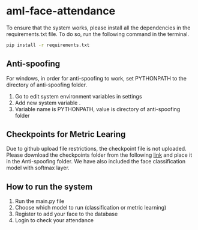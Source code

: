 # aml-face-attendance
To ensure that the system works, please install all the dependencies in the requirements.txt file. To do so, run the following command in the terminal.

```bash
pip install -r requirements.txt
```

## Anti-spoofing
For windows, in order for anti-spoofing to work, set PYTHONPATH to the directory of anti-spoofing folder.
1. Go to edit system environment variables in settings
2. Add new system variable .
3. Variable name is PYTHONPATH, value is directory of anti-spoofing folder

## Checkpoints for Metric Learing

Due to github upload file restrictions, the checkpoint file is not uploaded. Please download the checkpoints folder from the following [link](https://drive.google.com/drive/folders/1oxgZgjsnpTs-2LTgrqR2T5DX8j9_AyxI?usp=drive_link) and place it in the Anti-spoofing folder. We have also included the face classification model with softmax layer.

## How to run the system
1. Run the main.py file
2. Choose which model to run (classification or metric learning)
3. Register to add your face to the database
4. Login to check your attendance







